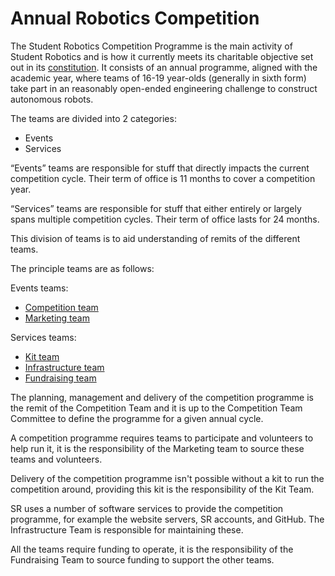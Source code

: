 # Annual Robotics Competition

The Student Robotics Competition Programme is the main activity of Student Robotics and is how it currently meets its charitable objective set out in its [constitution](https://github.com/srobo/ops-manual/tree/d76377192d4c94c4bd4298f0f3954f5d342af24b/resources/constitution.pdf). It consists of an annual programme, aligned with the academic year, where teams of 16-19 year-olds \(generally in sixth form\) take part in an reasonably open-ended engineering challenge to construct autonomous robots.

The teams are divided into 2 categories:
* Events
* Services

“Events” teams are responsible for stuff that directly impacts the current competition cycle. Their term of office is 11 months to cover a competition year.

“Services” teams are responsible for stuff that either entirely or largely spans multiple competition cycles. Their term of office lasts for 24 months.

This division of teams is to aid understanding of remits of the different teams.

The principle teams are as follows:

Events teams:
* [Competition team](competition-team.md)
* [Marketing team](marketing-team.md)

Services teams:
* [Kit team](kit-team.md)
* [Infrastructure team](infrastructure-team.md)
* [Fundraising team](fundraising-team.md)

The planning, management and delivery of the competition programme is the remit of the Competition Team and it is up to the Competition Team Committee to define the programme for a given annual cycle.

A competition programme requires teams to participate and volunteers to help run it, it is the responsibility of the Marketing team to source these teams and volunteers.

Delivery of the competition programme isn't possible without a kit to run the competition around, providing this kit is the responsibility of the Kit Team.

SR uses a number of software services to provide the competition programme, for example the website servers, SR accounts, and GitHub. The Infrastructure Team is responsible for maintaining these.

All the teams require funding to operate, it is the responsibility of the Fundraising Team to source funding to support the other teams.
